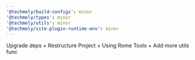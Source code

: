 ```yaml
---
'@techmely/build-configs': minor
'@techmely/types': minor
'@techmely/utils': minor
'@techmely/vite-plugin-runtime-env': minor
---
```


Upgrade deps + Restructure Project + Using Rome Tools + Add more utils func
